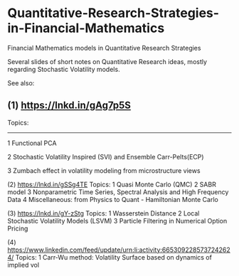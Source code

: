# Quantitative-Research-Strategies-in-Financial-Mathematics
Financial Mathematics models in Quantitative Research Strategies

Several slides of short notes on Quantitative Research ideas, mostly regarding Stochastic Volatility models.

See also:

(1) https://lnkd.in/gAg7p5S
---
Topics:
***
1 Functional PCA

2 Stochastic Volatility Inspired (SVI) and Ensemble Carr-Pelts(ECP)

3 Zumbach effect in volatility modeling from microstructure views

(2) https://lnkd.in/gSSg4TE
Topics:
1 Quasi Monte Carlo (QMC)
2 SABR model
3 Nonparametric Time Series, Spectral Analysis and High Frequency Data
4 Miscellaneous: from Physics to Quant - Hamiltonian Monte Carlo

(3) https://lnkd.in/gY-zStg
Topics:
1 Wasserstein Distance
2 Local Stochastic Volatility Models (LSVM)
3 Particle Filtering in Numerical Option Pricing

(4) https://www.linkedin.com/feed/update/urn:li:activity:6653092285737242624/
Topics:
1 Carr-Wu method: Volatility Surface based on dynamics of implied vol

